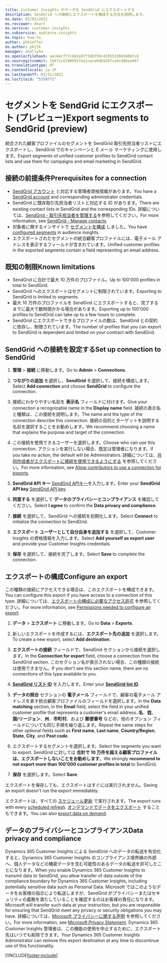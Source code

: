 ```yaml
---
title: Customer Insights のデータを SendGrid にエクスポートする
description: SendGrid への接続とエクスポートを構成する方法を説明します。
ms.date: 03/03/2021
ms.reviewer: mhart
ms.service: customer-insights
ms.subservice: audience-insights
ms.topic: how-to
author: phkieffer
ms.author: philk
manager: shellyha
ms.openlocfilehash: a4c64cf77c682e07f3d0759c43355336b5806fc8
ms.sourcegitcommit: 1b671c6100991fea1cace04b5d4fcedcd88aa94f
ms.translationtype: HT
ms.contentlocale: ja-JP
ms.lasthandoff: 03/31/2021
ms.locfileid: "5759771"
---
```

# <a name="export-segments-to-sendgrid-preview"></a><span data-ttu-id="06db6-103">セグメントを SendGrid にエクスポート (プレビュー)</span><span class="sxs-lookup"><span data-stu-id="06db6-103">Export segments to SendGrid (preview)</span></span>

<span data-ttu-id="06db6-104">統合された顧客プロファイルのセグメントを SendGrid 取引先担当者リストにエクスポートし、SendGrid でのキャンペーンと E メール マーケティングに使用します。</span><span class="sxs-lookup"><span data-stu-id="06db6-104">Export segments of unified customer profiles to SendGrid contact lists and use them for campaigns and email marketing in SendGrid.</span></span> 

## <a name="prerequisites-for-a-connection"></a><span data-ttu-id="06db6-105">接続の前提条件</span><span class="sxs-lookup"><span data-stu-id="06db6-105">Prerequisites for a connection</span></span>

-   <span data-ttu-id="06db6-106">[SendGrid アカウント](https://sendgrid.com/) と対応する管理者資格情報があります。</span><span class="sxs-lookup"><span data-stu-id="06db6-106">You have a [SendGrid account](https://sendgrid.com/) and corresponding administrator credentials.</span></span>
-   <span data-ttu-id="06db6-107">SendGrid に既存取引先担当者リストと対応する ID があります。</span><span class="sxs-lookup"><span data-stu-id="06db6-107">There are existing contact lists in SendGrid and the corresponding IDs.</span></span> <span data-ttu-id="06db6-108">詳細については、[SendGrid - 取引先担当者を管理する](https://sendgrid.com/docs/ui/managing-contacts/create-and-manage-contacts/#manage-contacts)を参照してください。</span><span class="sxs-lookup"><span data-stu-id="06db6-108">For more information, see [SendGrid - Manage contacts](https://sendgrid.com/docs/ui/managing-contacts/create-and-manage-contacts/#manage-contacts).</span></span>
-   <span data-ttu-id="06db6-109">対象者に関するインサイトで [セグメントを構成](segments.md) しました。</span><span class="sxs-lookup"><span data-stu-id="06db6-109">You have [configured segments](segments.md) in audience insights.</span></span>
-   <span data-ttu-id="06db6-110">エクスポートされたセグメントの統合顧客プロファイルには、電子メール アドレスを表示するフィールドが含まれています。</span><span class="sxs-lookup"><span data-stu-id="06db6-110">Unified customer profiles in the exported segments contain a field representing an email address.</span></span>

## <a name="known-limitations"></a><span data-ttu-id="06db6-111">既知の制限</span><span class="sxs-lookup"><span data-stu-id="06db6-111">Known limitations</span></span>

- <span data-ttu-id="06db6-112">SendGrid に合計で最大 10 万件のプロファイル。</span><span class="sxs-lookup"><span data-stu-id="06db6-112">Up to 100'000 profiles in total to SendGrid.</span></span>
- <span data-ttu-id="06db6-113">SendGrid へのエクスポートはセグメントに制限されています。</span><span class="sxs-lookup"><span data-stu-id="06db6-113">Exporting to SendGrid is limited to segments.</span></span>
- <span data-ttu-id="06db6-114">最大 10 万件のプロファイルを SendGrid にエクスポートすると、完了するまでに最大で数時間かかる場合があります。</span><span class="sxs-lookup"><span data-stu-id="06db6-114">Exporting up to 100'000 profiles to SendGrid can take up to a few hours to complete.</span></span> 
- <span data-ttu-id="06db6-115">SendGrid にエクスポートできるプロファイルの数は、SendGrid との契約に依存し、制限されています。</span><span class="sxs-lookup"><span data-stu-id="06db6-115">The number of profiles that you can export to SendGrid is dependent and limited on your contract with SendGrid.</span></span>

## <a name="set-up-connection-to-sendgrid"></a><span data-ttu-id="06db6-116">SendGrid への接続を設定する</span><span class="sxs-lookup"><span data-stu-id="06db6-116">Set up connection to SendGrid</span></span>

1. <span data-ttu-id="06db6-117">**管理** > **接続** に移動します。</span><span class="sxs-lookup"><span data-stu-id="06db6-117">Go to **Admin** > **Connections**.</span></span>

1. <span data-ttu-id="06db6-118">**つながりの追加** を選択し、**SendGrid** を選択して、接続を構成します。</span><span class="sxs-lookup"><span data-stu-id="06db6-118">Select **Add connection** and choose **SendGrid** to configure the connection.</span></span>

1. <span data-ttu-id="06db6-119">接続にわかりやすい名前を **表示名** フィールドに付けます。</span><span class="sxs-lookup"><span data-stu-id="06db6-119">Give your connection a recognizable name in the **Display name** field.</span></span> <span data-ttu-id="06db6-120">接続の表示名と種類は、この接続を説明します。</span><span class="sxs-lookup"><span data-stu-id="06db6-120">The name and the type of the connection describe this connection.</span></span> <span data-ttu-id="06db6-121">接続の目的とターゲットを説明する名前を選択することをお勧めします。</span><span class="sxs-lookup"><span data-stu-id="06db6-121">We recommend choosing a name that explains the purpose and target of the connection.</span></span>

1. <span data-ttu-id="06db6-122">この接続を使用できるユーザーを選択します。</span><span class="sxs-lookup"><span data-stu-id="06db6-122">Choose who can use this connection.</span></span> <span data-ttu-id="06db6-123">アクションを実行しない場合、既定は管理者になります。</span><span class="sxs-lookup"><span data-stu-id="06db6-123">If you take no action, the default will be Administrators.</span></span> <span data-ttu-id="06db6-124">詳細については、[共同作成者がエクスポートに接続を使用できるようにする](connections.md#allow-contributors-to-use-a-connection-for-exports) を参照してください。</span><span class="sxs-lookup"><span data-stu-id="06db6-124">For more information, see [Allow contributors to use a connection for exports](connections.md#allow-contributors-to-use-a-connection-for-exports).</span></span>

1. <span data-ttu-id="06db6-125">**SendGrid API キー** [SendGrid APIキー](https://sendgrid.com/docs/ui/account-and-settings/api-keys/)を入力します。</span><span class="sxs-lookup"><span data-stu-id="06db6-125">Enter your **SendGrid API key** [SendGrid API key](https://sendgrid.com/docs/ui/account-and-settings/api-keys/).</span></span>

1. <span data-ttu-id="06db6-126">**同意する** を選択して **データのプライバシーとコンプライアンス** を確認してください。</span><span class="sxs-lookup"><span data-stu-id="06db6-126">Select **I agree** to confirm the **Data privacy and compliance**.</span></span>

1. <span data-ttu-id="06db6-127">**接続** を選択して、SendGrid への接続を初期化します。</span><span class="sxs-lookup"><span data-stu-id="06db6-127">Select **Connect** to initialize the connection to SendGrid.</span></span>

1. <span data-ttu-id="06db6-128">**エクスポート ユーザーとして自分自身を追加する** を選択して、Customer Insights の資格情報を入力します。</span><span class="sxs-lookup"><span data-stu-id="06db6-128">Select **Add yourself as export user** and provide your Customer Insights credentials.</span></span>

1. <span data-ttu-id="06db6-129">**保存** を選択して、接続を完了します。</span><span class="sxs-lookup"><span data-stu-id="06db6-129">Select **Save** to complete the connection.</span></span>

## <a name="configure-an-export"></a><span data-ttu-id="06db6-130">エクスポートの構成</span><span class="sxs-lookup"><span data-stu-id="06db6-130">Configure an export</span></span>

<span data-ttu-id="06db6-131">この種類の接続にアクセスできる場合は、このエクスポートを構成できます。</span><span class="sxs-lookup"><span data-stu-id="06db6-131">You can configure this export if you have access to a connection of this type.</span></span> <span data-ttu-id="06db6-132">詳細については、[エクスポートの構成に必要なアクセス許可](export-destinations.md#set-up-a-new-export) を参照してください。</span><span class="sxs-lookup"><span data-stu-id="06db6-132">For more information, see [Permissions needed to configure an export](export-destinations.md#set-up-a-new-export).</span></span>

1. <span data-ttu-id="06db6-133">**データ** > **エクスポート** に移動します。</span><span class="sxs-lookup"><span data-stu-id="06db6-133">Go to **Data** > **Exports**.</span></span>

1. <span data-ttu-id="06db6-134">新しいエクスポートを作成するには、**エクスポート先の追加** を選択します。</span><span class="sxs-lookup"><span data-stu-id="06db6-134">To create a new export, select **Add destination**.</span></span>

1. <span data-ttu-id="06db6-135">**エクスポートの接続** フィールドで、SendGrid セクションから接続を選択します。</span><span class="sxs-lookup"><span data-stu-id="06db6-135">In the **Connection for export** field, choose a connection from the SendGrid section.</span></span> <span data-ttu-id="06db6-136">このセクション名が表示されない場合、この種類の接続は使用できません。</span><span class="sxs-lookup"><span data-stu-id="06db6-136">If you don't see this section name, there are no connections of this type available to you.</span></span>

1. <span data-ttu-id="06db6-137">**[SendGrid リスト ID](https://sendgrid.com/docs/ui/managing-contacts/create-and-manage-contacts/#manage-contacts)** を入力します。</span><span class="sxs-lookup"><span data-stu-id="06db6-137">Enter your **[SendGrid list ID](https://sendgrid.com/docs/ui/managing-contacts/create-and-manage-contacts/#manage-contacts)**.</span></span>

1. <span data-ttu-id="06db6-138">**データの照合** セクションの **電子メール** フィールドで、顧客の電子メール アドレスを表す統合顧客プロファイルのフィールドを選択します。</span><span class="sxs-lookup"><span data-stu-id="06db6-138">In the **Data matching** section, in the **Email** field, select the field in your unified customer profile that represents a customer's email address.</span></span> <span data-ttu-id="06db6-139">**名**、**姓**、**国/リージョン**、**州**、**市町村**、および **郵便番号** などの、他のオプション フィールドについても同じ手順を繰り返します。</span><span class="sxs-lookup"><span data-stu-id="06db6-139">Repeat the same steps for other optional fields such as **First name**, **Last name**, **Country/Region**, **State**, **City**, and **Post code**.</span></span>

1. <span data-ttu-id="06db6-140">エクスポートするセグメントを選択します。</span><span class="sxs-lookup"><span data-stu-id="06db6-140">Select the segments you want to export.</span></span> <span data-ttu-id="06db6-141">SendGrid に対しては **合計で 10 万件を超える顧客プロファイルは、エクスポートしないことをお勧めします**。</span><span class="sxs-lookup"><span data-stu-id="06db6-141">We strongly **recommend to not export more than 100'000 customer profiles in total** to SendGrid.</span></span> 

1. <span data-ttu-id="06db6-142">**保存** を選択します。</span><span class="sxs-lookup"><span data-stu-id="06db6-142">Select **Save**.</span></span>

<span data-ttu-id="06db6-143">エクスポートを保存しても、エクスポートはすぐには実行されません。</span><span class="sxs-lookup"><span data-stu-id="06db6-143">Saving an export doesn't run the export immediately.</span></span>

<span data-ttu-id="06db6-144">エクスポートは、すべての [スケジュール更新](system.md#schedule-tab) で実行されます。</span><span class="sxs-lookup"><span data-stu-id="06db6-144">The export runs with every [scheduled refresh](system.md#schedule-tab).</span></span> <span data-ttu-id="06db6-145">[オンデマンドでデータをエクスポート](export-destinations.md#run-exports-on-demand) することもできます。</span><span class="sxs-lookup"><span data-stu-id="06db6-145">You can also [export data on demand](export-destinations.md#run-exports-on-demand).</span></span> 

## <a name="data-privacy-and-compliance"></a><span data-ttu-id="06db6-146">データのプライバシーとコンプライアンス</span><span class="sxs-lookup"><span data-stu-id="06db6-146">Data privacy and compliance</span></span>

<span data-ttu-id="06db6-147">Dynamics 365 Customer Insights による SendGrid へのデータの転送を有効化すると、Dynamics 365 Customer Insights のコンプライアンス境界線の外部へ、個人データなどの機密データを含む可能性のあるデータの転送を許可したことになります。</span><span class="sxs-lookup"><span data-stu-id="06db6-147">When you enable Dynamics 365 Customer Insights to transmit data to SendGrid, you allow transfer of data outside of the compliance boundary for Dynamics 365 Customer Insights, including potentially sensitive data such as Personal Data.</span></span> <span data-ttu-id="06db6-148">Microsoft ではこのようなデータをお客様の指示により転送しますが、SendGrid がプライバシーまたはセキュリティの義務を満たしていることを確認するのはお客様の責任になります。</span><span class="sxs-lookup"><span data-stu-id="06db6-148">Microsoft will transfer such data at your instruction, but you are responsible for ensuring that SendGrid meet any privacy or security obligations you may have.</span></span> <span data-ttu-id="06db6-149">詳細については、[Microsoft プライバシーに関する声明](https://go.microsoft.com/fwlink/?linkid=396732) を参照してください。</span><span class="sxs-lookup"><span data-stu-id="06db6-149">For more information, see [Microsoft Privacy Statement](https://go.microsoft.com/fwlink/?linkid=396732).</span></span>
<span data-ttu-id="06db6-150">Dynamics 365 Customer Insights 管理者は、この機能の使用を中止するために、エクスポート先はいつでも削除できます。</span><span class="sxs-lookup"><span data-stu-id="06db6-150">Your Dynamics 365 Customer Insights Administrator can remove this export destination at any time to discontinue use of this functionality.</span></span>


[!INCLUDE[footer-include](../includes/footer-banner.md)]